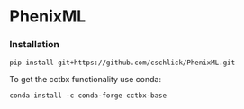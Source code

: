 # PhenixML

### Installation

```
pip install git+https://github.com/cschlick/PhenixML.git
```

To get the cctbx functionality use conda:
```
conda install -c conda-forge cctbx-base
```
